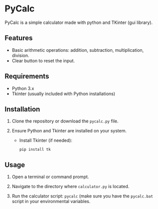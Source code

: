 # PyCalc

PyCalc is a simple calculator made with python and TKinter (gui library).

## Features

- Basic arithmetic operations: addition, subtraction, multiplication, division.
- Clear button to reset the input.

## Requirements

- Python 3.x
- Tkinter (usually included with Python installations)

## Installation

1. Clone the repository or download the `pycalc.py` file.

2. Ensure Python and Tkinter are installed on your system.

   - Install Tkinter (if needed):
     ```
     pip install tk
     ```

## Usage

1. Open a terminal or command prompt.

2. Navigate to the directory where `calculator.py` is located.

3. Run the calculator script: `pycalc` (make sure you have the `pycalc.bat` script in your environmental variables.
